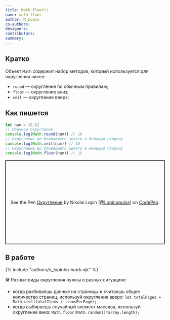 ```yaml
---
title: Math.floor()
name: math-floor
author: N_Lopin
co-authors:
designers:
contributors:
summary:
---
```


## Кратко

Объект `Math` содержит набор методов, который используется для округления чисел:

- `round` — округление по обычным правилам;
- `floor` — округление вниз;
- `ceil` — округление вверх;

## Как пишется

```jsx
let num = 15.52
// Обычное округление
console.log(Math.round(num)) // 16
// Округление до ближайшего целого в большую сторону
console.log(Math.ceil(num)) // 16
// Округление до ближайшего целого в меньшую сторону
console.log(Math.floor(num)) // 15
```

<p class="codepen" data-height="265" data-theme-id="light" data-default-tab="js,result" data-user="Lopinopulos" data-slug-hash="RzNGZQ" style="height: 265px; box-sizing: border-box; display: flex; align-items: center; justify-content: center; border: 2px solid; margin: 1em 0; padding: 1em;" data-pen-title="Округление">
  <span>See the Pen <a href="https://codepen.io/Lopinopulos/pen/RzNGZQ">
  Округление</a> by Nikolai Lopin (<a href="https://codepen.io/Lopinopulos">@Lopinopulos</a>)
  on <a href="https://codepen.io">CodePen</a>.</span>
</p>
<script async src="https://static.codepen.io/assets/embed/ei.js"></script>

## В работе

{% include "authors/n_lopin/in-work.njk" %}

🛠 Разные виды округления нужны в разных ситуациях:

- когда разбиваешь данные на страницы и считаешь общее количество страниц, используй округление вверх: `let totalPages = Math.ceil(totalItems / itemsPerPage);`
- когда выбираешь случайный элемент массива, используй округление вниз: `Math.floor(Math.random()*array.length);`
